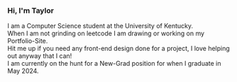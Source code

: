 ### Hi, I'm Taylor
<p>
I am a Computer Science student at the University of Kentucky. <br>
When I am not grinding on leetcode I am drawing or working on my Portfolio-Site. <br>
Hit me up if you need any front-end design done for a project, I love helping out anyway that I can! <br>
I am currently on the hunt for a New-Grad position for when I graduate in May 2024. <br>
</p>

<!--
**mentaldropouts/mentaldropouts** is a ✨ _special_ ✨ repository because its `README.md` (this file) appears on your GitHub profile.

Here are some ideas to get you started:

- 🔭 I’m currently working on ...
- 🌱 I’m currently learning ...
- 👯 I’m looking to collaborate on ...
- 🤔 I’m looking for help with ...
- 💬 Ask me about ...
- 📫 How to reach me: ...
- 😄 Pronouns: ...
- ⚡ Fun fact: ...
-->
